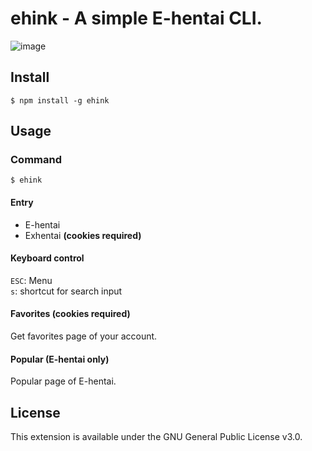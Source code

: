 # ehink - A simple E-hentai CLI.
![image](https://github.com/chuang861012/ehink/blob/master/demo.gif)
## Install
```
$ npm install -g ehink
```
## Usage
### Command
```
$ ehink
```
#### Entry
- E-hentai
- Exhentai **(cookies required)**
#### Keyboard control
`ESC`: Menu     
`s`: shortcut for search input
#### Favorites (cookies required)
Get favorites page of your account.
#### Popular (E-hentai only)
Popular page of E-hentai.

## License
This extension is available under the GNU General Public License v3.0.